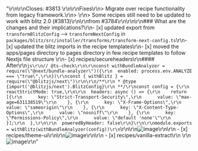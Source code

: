 "<!--\r\nThanks for opening a PR! Your contribution is much appreciated.\r\nTo make sure your PR is handled as smoothly as possible please:\r\n - Link issue via \"Closes #[issue_number]\r\n - Choose & follow the right checklist for the change that you're making:\r\n-->\r\n\r\nCloses: #3813 \r\n\r\nFixes\r\n> Migrate over recipe functionality from legacy framework.\r\n> \r\n> Some recipes still need to be updated to work with blitz 2.0 (#3813)\r\n\r\nfrom #3784\r\n\r\n\r\n### What are the changes and their implications?\r\n- [x] updated export from ```transformBlitzConfig``` --> ```transformNextConfig``` in ```packages/blitz/src/installer/transforms/transform-next-config.ts```\r\n- [x] updated the blitz imports in the recipe templates\r\n- [x] moved the apps/pages directory to pages directory in few recipe templates to follow Nextjs file structure   \r\n- [x] recipes/secureheaders\r\n#### After\r\n```js\r\n// @ts-check\r\n\r\nconst withBundleAnalyzer = require(\"@next/bundle-analyzer\")({\r\n  enabled: process.env.ANALYZE === \"true\",\r\n})\r\nconst { withBlitz } = require(\"@blitzjs/next\")\r\n\r\n/**\r\n * @type {import('@blitzjs/next').BlitzConfig}\r\n **/\r\nconst config = {\r\n  reactStrictMode: true,\r\n\r\n  headers: async () => {\r\n    return [{\r\n      key: \"Strict-Transport-Security\",\r\n      value: \"max-age=631138519\"\r\n    }, {\r\n      key: \"X-Frame-Options\",\r\n      value: \"sameorigin\"\r\n    }, {\r\n      key: \"X-Content-Type-Options\",\r\n      value: \"nosniff\"\r\n    }, {\r\n      key: \"Permissions-Policy\",\r\n      value: \"default 'none'\"\r\n    }];\r\n  },\r\n\r\n  poweredByHeader: false\r\n}\r\n\r\nmodule.exports = withBlitz(withBundleAnalyzer(config))\r\n```\r\n\r\n![image](https://user-images.githubusercontent.com/83594610/188283722-ff3dfc58-0590-4415-882e-915af794afa7.png)\r\n\r\n - [x]  recipes/theme-ui\r\n\r\n![image](https://user-images.githubusercontent.com/83594610/188283574-1c3aa39d-fd5d-4978-8221-416a14b9b982.png)\r\n\r\n - [x]  recipes/vanilla-extract\r\n \r\n![image](https://user-images.githubusercontent.com/83594610/188283503-8df73897-4de0-4a6a-b70a-ef4356c471d3.png)\r\n"